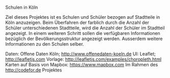 Schulen in Köln

Ziel dieses Projektes ist es Schulen und Schüler bezogen auf Stadtteile in Köln anzuzeigen. Beim Überfahren der farblich durch die Anzahl der Schüler unterschiedenen Stadtteile, wird die Anzahl der Schüler im Stadtteil angezeigt. In einem weiteren Schritt sollen die verfügbaren Informationen bezüglich der Bevölkerungsstruktur angezeigt werden. Ausserdem weitere Informationen zu den Schulen selber.

Daten: Offene Daten Köln; http://www.offenedaten-koeln.de
UI: Leaflet; http://leafletjs.com
Vorlage: http://leafletjs.com/examples/choropleth.html
Karten auf Basis von Mapbox: https://www.mapbox.com
Im Rahmen des http://codefor.de Projektes
